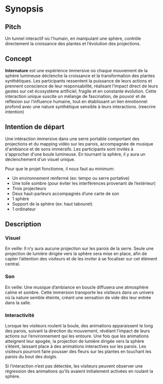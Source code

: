 # Synopsis

## Pitch 
<!--Expérience immersive dans une serre, plongeant les visiteurs dans une plage de projections intéractives et qui apporte la réflection sur notre implication en tant qu'humain sur l'environnement.-->
Un tunnel interactif où l'humain, en manipulant une sphère, contrôle directement la croissance des plantes et l’évolution des projections. 

## Concept
<!--
**Internature** est une expérience immersive qui intègre le mapping vidéo intéractif sur les parois, accompagné d'une musique ambiante et de sons immersifs. Au cœur de cet environnement, les visiteurs sont invités à interagir avec une sphère lumineuse, déclenchant des animations sur les parois. Par la suite, ils peuvent toucher ces parois pour interagir directement avec les animations qui s'y trouvent. -->

**Internature** est une expérience immersive où chaque mouvement de la sphère lumineuse déclenche la croissance et la transformation des plantes synthétiques. Les participants ressentent la puissance de leurs actions et prennent conscience de leur responsabilité, réalisant l’impact direct de leurs gestes sur cet écosystème artificiel, fragile et en constante évolution. Cette interaction unique suscite un mélange de fascination, de pouvoir et de réflexion sur l’influence humaine, tout en établissant un lien émotionnel profond avec une nature synthétique sensible à leurs interactions.
(reecrire intention)
 
## Intention de départ
Une intéraction immersive dans une serre portable comportant des projections et du mapping vidéo sur les parois, accompagnée de musique d'ambiance et de sons immersifs. Les participants sont invités à s'approcher d'une boule lumineuse. En tournant la sphère, il y aura un déclenchement d'un visuel unique. 

Pour que le projet fonctionne, il nous faut au minimum: 
- Un environnement renfermé (ex: tempo ou serre portative) 
- Une toile sombre (pour éviter les interférences provenant de l’extérieur) 
- Trois projecteurs  
- Deux haut-parleurs accompagnés d’une carte de son 
- 1 sphère  
- Support de la sphère (ex: haut tabouret) 
- 1 ordinateur 

## Description
### Visuel
En veille: Il n’y aura aucune projection sur les parois de la serre. Seule une projection de lumière dirigée vers la sphère sera mise en place, afin de capter l’attention des visiteurs et de les inviter à se focaliser sur cet élément central.

### Son
En veille: Une musique d’ambiance en boucle diffusera une atmosphère calme et sombre. Cette immersion transporte les visiteurs dans un univers où la nature semble éteinte, créant une sensation de vide dès leur entrée dans la salle.

### Interactivité
Lorsque les visiteurs roulent la boule, des animations apparaissent le long des parois, suivant la direction du mouvement, révélant l’impact de leurs actions sur l’environnement qui les entoure. Une fois que les animations atteignent leur apogée, la projection de lumière dirigée vers la sphère s’éteint, laissant place à des animations interactives sur les parois.  Les visiteurs pourront faire pousser des fleurs sur les plantes en touchant les parois du bout des doigts.

Si l’interaction n’est pas détectée, les visiteurs peuvent observer une régression des animations qu’ils avaient initialement activées en roulant la sphère. 
